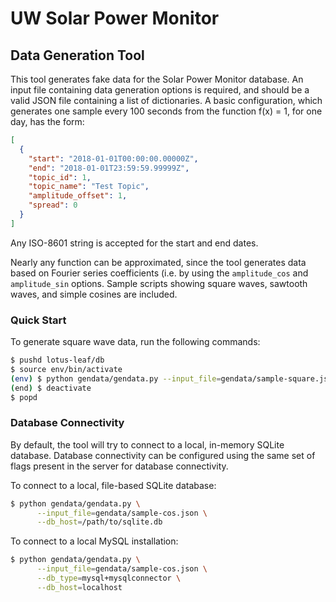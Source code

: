 # UW Solar Power Monitor

## Data Generation Tool

This tool generates fake data for the Solar Power Monitor database. An input file containing data generation options is required, and should be a valid JSON file containing a list of dictionaries. A basic configuration, which generates one sample every 100 seconds from the function f(x) = 1, for one day, has the form:

```json
[
  {
    "start": "2018-01-01T00:00:00.00000Z",
    "end": "2018-01-01T23:59:59.99999Z",
    "topic_id": 1,
    "topic_name": "Test Topic",
    "amplitude_offset": 1,
    "spread": 0
  }
]
```

Any ISO-8601 string is accepted for the start and end dates.

Nearly any function can be approximated, since the tool generates data based on Fourier series coefficients (i.e. by using the ```amplitude_cos``` and ```amplitude_sin``` options. Sample scripts showing square waves, sawtooth waves, and simple cosines are included.


### Quick Start

To generate square wave data, run the following commands:

```bash
$ pushd lotus-leaf/db
$ source env/bin/activate
(env) $ python gendata/gendata.py --input_file=gendata/sample-square.json
(end) $ deactivate
$ popd
```

### Database Connectivity

By default, the tool will try to connect to a local, in-memory SQLite database. Database connectivity can be configured using the same set of flags present in the server for database connectivity.

To connect to a local, file-based SQLite database:

```bash
$ python gendata/gendata.py \
      --input_file=gendata/sample-cos.json \
      --db_host=/path/to/sqlite.db
```

To connect to a local MySQL installation:

```bash
$ python gendata/gendata.py \
      --input_file=gendata/sample-cos.json \
      --db_type=mysql+mysqlconnector \
      --db_host=localhost
```

